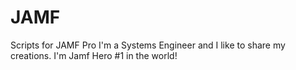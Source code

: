 # JAMF
Scripts for JAMF Pro
I'm a Systems Engineer and I like to share my creations.
I'm Jamf Hero #1 in the world!
